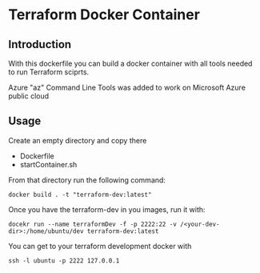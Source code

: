 # Terraform Docker Container
## Introduction

With this dockerfile you can build a docker container with all tools needed to run Terraform sciprts. 

Azure "az" Command Line Tools was added to work on Microsoft Azure public cloud

## Usage
Create an empty directory and copy there
* Dockerfile
* startContainer.sh

From that directory run the following command:

    docker build . -t "terraform-dev:latest"
    
Once you have the terraform-dev in you images, run it with: 

    docekr run --name terraformDev -f -p 2222:22 -v /<your-dev-dir>:/home/ubuntu/dev terraform-dev:latest
    
You can get to your terraform development docker with

    ssh -l ubuntu -p 2222 127.0.0.1